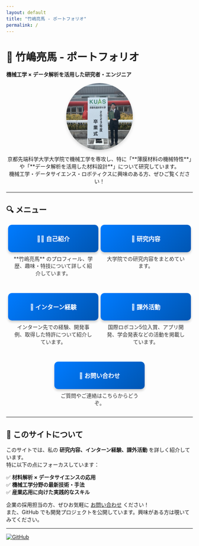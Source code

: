 ```yaml
---
layout: default
title: "竹嶋亮馬 - ポートフォリオ"
permalink: /
---
```


# 🚀 竹嶋亮馬 - ポートフォリオ
**機械工学 × データ解析を活用した研究者・エンジニア**

<div class="profile-container">
  <img src="/assets/images/me.jpg" alt="竹嶋亮馬" class="profile-image">
  <p>京都先端科学大学大学院で機械工学を専攻し、特に「**薄膜材料の機械特性**」や「**データ解析を活用した材料設計**」について研究しています。<br>
  機械工学・データサイエンス・ロボティクスに興味のある方、ぜひご覧ください！</p>
</div>

---

## 🔍 **メニュー**
<div class="menu-container">
  <div class="menu-item">
    <a href="/about/" class="menu-button">🧑‍🎓 自己紹介</a>
    <p>**竹嶋亮馬** のプロフィール、学歴、趣味・特技について詳しく紹介しています。</p>
  </div>

  <div class="menu-item">
    <a href="/research/" class="menu-button">🔬 研究内容</a>
    <p>大学院での研究内容をまとめています。</p>
  </div>

  <div class="menu-item">
    <a href="/internship/" class="menu-button">🏢 インターン経験</a>
    <p>インターン先での経験、開発事例、取得した特許について紹介しています。</p>
  </div>

  <div class="menu-item">
    <a href="/activities/" class="menu-button">🎯 課外活動</a>
    <p>国際ロボコン5位入賞、アプリ開発、学会発表などの活動を掲載しています。</p>
  </div>

  <div class="menu-item">
    <a href="/contact/" class="menu-button">📩 お問い合わせ</a>
    <p>ご質問やご連絡はこちらからどうぞ。</p>
  </div>
</div>

---

## 📢 **このサイトについて**
このサイトでは、私の **研究内容、インターン経験、課外活動** を詳しく紹介しています。  
特に以下の点にフォーカスしています：

✅ **材料解析 × データサイエンスの応用**  
✅ **機械工学分野の最新技術・手法**  
✅ **産業応用に向けた実践的なスキル**

企業の採用担当の方、ぜひお気軽に [お問い合わせ](/contact/) ください！  
また、GitHub でも開発プロジェクトを公開しています。興味がある方は覗いてみてください。

---

[![GitHub](https://img.shields.io/badge/GitHub-Tamarima-black?logo=github)](https://github.com/Tamarima)

<style>
/* メニューのレイアウト調整 */
.menu-container {
  display: flex;
  flex-wrap: wrap;
  justify-content: center;
  gap: 30px;
  margin-top: 20px;
}

.menu-item {
  display: flex;
  flex-direction: column;
  align-items: center;
  text-align: center;
  width: 220px;
}

/* ボタンのデザイン改善 */
.menu-button {
  display: flex;
  align-items: center;
  justify-content: center;
  width: 220px;
  height: 50px;
  padding: 12px;
  border-radius: 10px;
  background: linear-gradient(135deg, #007bff, #0056b3);
  color: white;
  font-weight: bold;
  font-size: 16px;
  text-align: center;
  text-decoration: none;
  transition: background 0.3s, transform 0.2s, box-shadow 0.3s;
  box-shadow: 0 4px 6px rgba(0, 0, 0, 0.2);
}

/* ホバーエフェクト */
.menu-button:hover {
  background: linear-gradient(135deg, #0056b3, #004494);
  transform: scale(1.05);
  box-shadow: 0 6px 10px rgba(0, 0, 0, 0.3);
}

.menu-item p {
  font-size: 14px;
  color: #333;
  margin-top: 8px;
  width: 220px;
  line-height: 1.4;
}

/* プロフィール画像のスタイル */
.profile-container {
  text-align: center;
  margin-bottom: 20px;
}

.profile-image {
  width: 180px;
  height: 180px;
  border-radius: 50%;
  object-fit: cover;
  overflow: hidden;
  display: block;
  margin: 0 auto;
  box-shadow: 0 4px 8px rgba(0, 0, 0, 0.15);
  transition: transform 0.3s ease-in-out;
}

.profile-image:hover {
  transform: scale(1.05);
}

/* スマホ対応 */
@media (max-width: 768px) {
  .menu-container {
    flex-direction: column;
    align-items: center;
  }
  .menu-item {
    width: 100%;
  }
  .menu-button {
    width: 90%;
  }
}
</style>
